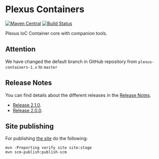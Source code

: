 Plexus Containers
============

[![Maven Central](https://img.shields.io/maven-central/v/org.codehaus.plexus/plexus-containers.svg?label=Maven%20Central)](http://search.maven.org/#search%7Cga%7C1%7Cg%3A%22org.codehaus.plexus%22%20a%3A%plexus-containers%22)
[![Build Status](https://travis-ci.org/codehaus-plexus/plexus-containers.svg?branch=master)](https://travis-ci.org/codehaus-plexus/plexus-containers)

Plexus IoC Container core with companion tools.

## Attention

We have changed the default branch in GitHub repository from `plexus-containers-1.x` to `master`

## Release Notes

You can find details about the different releases in the [Release Notes](https://github.com/codehaus-plexus/plexus-containers/blob/master/ReleaseNotes.md).

 * [Release 2.1.0](https://github.com/codehaus-plexus/plexus-containers/blob/master/ReleaseNotes.md#plexus-containers-210).
 * [Release 2.0.0](https://github.com/codehaus-plexus/plexus-containers/blob/master/ReleaseNotes.md#plexus-containers-200).

## Site publishing

For publishing [the site](https://codehaus-plexus.github.io/plexus-containers/) do the following:

```
mvn -Preporting verify site site:stage
mvn scm-publish:publish-scm
```
